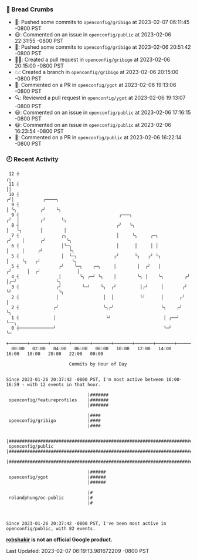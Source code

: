 ### 🍞 Bread Crumbs

 * 🚢: Pushed some commits to `openconfig/gribigo` at 2023-02-07 06:11:45 -0800 PST
 * 😃: Commented on an issue in `openconfig/public` at 2023-02-06 22:31:55 -0800 PST
 * 🚢: Pushed some commits to `openconfig/gribigo` at 2023-02-06 20:51:42 -0800 PST
 * ✍🏼: Created a pull request in `openconfig/gribigo` at 2023-02-06 20:15:00 -0800 PST
 * 💥: Created a branch in `openconfig/gribigo` at 2023-02-06 20:15:00 -0800 PST
 * 💬: Commented on a PR in  `openconfig/ygot` at 2023-02-06 19:13:06 -0800 PST
 * 🔍: Reviewed a pull request in  `openconfig/ygot` at 2023-02-06 19:13:07 -0800 PST
 * 😃: Commented on an issue in `openconfig/public` at 2023-02-06 17:16:15 -0800 PST
 * 😃: Commented on an issue in `openconfig/public` at 2023-02-06 16:23:54 -0800 PST
 * 💬: Commented on a PR in  `openconfig/public` at 2023-02-06 16:22:14 -0800 PST

### 🕘 Recent Activity
```
 12 ┼                                                                    ╭╮
 11 ┤                                                                    ││
 10 ┤                                                                   ╭╯│           ╭────╮
  9 ┤                                                                   │ ╰╮         ╭╯    ╰╮
  9 ┤                                      ╭───╮                       ╭╯  │        ╭╯      ╰╮
  8 ┤                                     ╭╯   ╰╮                      │   ╰╮       │        │
  7 ┤                ╭╮                   │     ╰╮     ╭─╮            ╭╯    │      ╭╯        ╰╮
  6 ┤                │╰─╮                 │      │     │ │            │     │     ╭╯          ╰╮
  5 ┤                │  ╰─╮              ╭╯      ╰╮   ╭╯ ╰╮           │     ╰╮   ╭╯            ╰╮
  5 ┤               ╭╯    ╰─╮    ╭─╮     │        │  ╭╯   │          ╭╯      │  ╭╯              │
  4 ┤               │       ╰╮ ╭─╯ ╰╮    │        ╰╮ │    ╰╮        ╭╯       │╭─╯               ╰╮
  3 ┤              ╭╯        ╰─╯    ╰╮  ╭╯         │╭╯     │       ╭╯        ╰╯                  ╰╮
  2 ┤              │                 │  │          ╰╯      │      ╭╯                              │
  2 ┤             ╭╯                 ╰╮╭╯                  ╰╮    ╭╯                               ╰╮
  1 ┤             │                   ╰╯                    │ ╭──╯                                 ╰──╮
  0 ┼─────────────╯                                         ╰─╯                                       ╰─
    +───────+───────+───────+───────+───────+───────+───────+───────+───────+───────+───────+───────+────
  00:00   02:00   04:00   06:00   08:00   10:00   12:00   14:00   16:00   18:00   20:00   22:00   00:00   

						Commits by Hour of Day


Since 2023-01-26 20:37:42 -0800 PST, I'm most active between 16:00-16:59 - with 12 events in that hour.

```



```
                               |#######
 openconfig/featureprofiles    |#######
                               |#######

                               |####
 openconfig/gribigo            |####
                               |####

                               |##################################################################################
 openconfig/public             |##################################################################################
                               |##################################################################################

                               |######
 openconfig/ygot               |######
                               |######

                               |#
 rolandphung/oc-public         |#
                               |#



Since 2023-01-26 20:37:42 -0800 PST, I've been most active in openconfig/public, with 82 events.

```
**[robshakir](mailto:robjs@google.com) is not an official Google product.**  


Last Updated: 2023-02-07 06:19:13.981672209 -0800 PST
